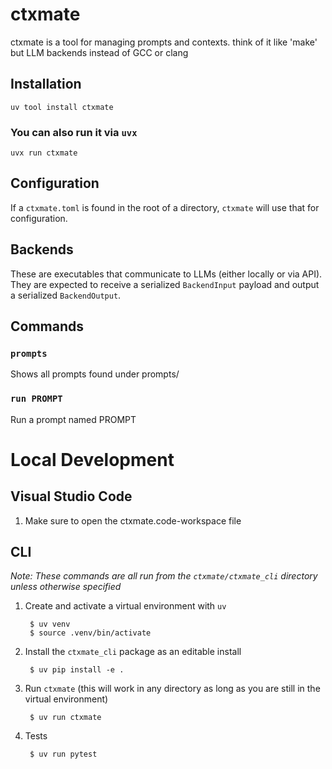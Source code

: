 # ctxmate

ctxmate is a tool for managing prompts and contexts. think of it like 'make' but LLM backends instead of GCC or clang

## Installation
`uv tool install ctxmate`

### You can also run it via `uvx`
`uvx run ctxmate`

## Configuration
If a `ctxmate.toml` is found in the root of a directory, `ctxmate` will use that for configuration.


## Backends
These are executables that communicate to LLMs (either locally or via API). They are expected to receive a serialized `BackendInput` payload and output a serialized `BackendOutput`.

## Commands

### `prompts`

Shows all prompts found under prompts/

### `run PROMPT` 

Run a prompt named PROMPT

# Local Development

## Visual Studio Code

1. Make sure to open the ctxmate.code-workspace file

## CLI

_Note: These commands are all run from the `ctxmate/ctxmate_cli` directory unless otherwise specified_

1. Create and activate a virtual environment with `uv`

        $ uv venv
        $ source .venv/bin/activate

2. Install the `ctxmate_cli` package as an editable install

        $ uv pip install -e .

3. Run `ctxmate` (this will work in any directory as long as you are still in the virtual environment)

        $ uv run ctxmate

4. Tests

        $ uv run pytest
